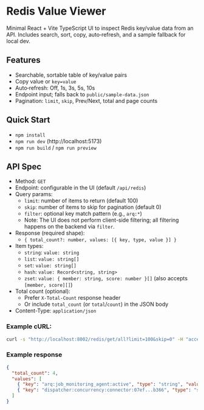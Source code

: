 # Redis Value Viewer

Minimal React + Vite TypeScript UI to inspect Redis key/value data from an API. Includes search, sort, copy, auto‑refresh, and a sample fallback for local dev.

## Features
- Searchable, sortable table of key/value pairs
- Copy value or `key=value`
- Auto‑refresh: Off, 1s, 3s, 5s, 10s
- Endpoint input; falls back to `public/sample-data.json`
- Pagination: `limit`, `skip`, Prev/Next, total and page counts

## Quick Start
- `npm install`
- `npm run dev` (http://localhost:5173)
- `npm run build` / `npm run preview`

## API Spec
- Method: `GET`
- Endpoint: configurable in the UI (default `/api/redis`)
- Query params:
  - `limit`: number of items to return (default 100)
  - `skip`: number of items to skip for pagination (default 0)
  - `filter`: optional key match pattern (e.g., `arq:*`)
  - Note: The UI does not perform client-side filtering; all filtering happens on the backend via `filter`.
- Response (required shape):
  - `{ total_count?: number, values: [{ key, type, value }] }`
- Item types:
  - `string`: `value: string`
  - `list`: `value: string[]`
  - `set`: `value: string[]`
  - `hash`: `value: Record<string, string>`
  - `zset`: `value: { member: string, score: number }[]` (also accepts `[member, score][]`)
- Total count (optional):
  - Prefer `X-Total-Count` response header
  - Or include `total_count` (or `total`/`count`) in the JSON body
- Content-Type: `application/json`

### Example cURL:
  ```bash
  curl -s "http://localhost:8002/redis/get/all?limit=100&skip=0" -H "accept: application/json"
  ```

### Example response
```json
{
  "total_count": 4,
  "values": [
    { "key": "arq:job_monitoring_agent:active", "type": "string", "value": "1" },
    { "key": "dispatcher:concurrency:connector:07ef...b366", "type": "string", "value": "0" }
  ]
}
```
